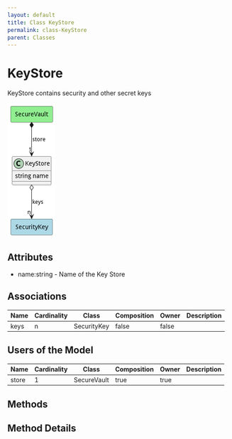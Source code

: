 ```yaml
---
layout: default
title: Class KeyStore
permalink: class-KeyStore
parent: Classes
---
```


# KeyStore

KeyStore contains security and other secret keys

![Logical Diagram](./logical.png)

## Attributes

* name:string - Name of the Key Store


## Associations

| Name | Cardinality | Class | Composition | Owner | Description |
| --- | --- | --- | --- | --- | --- |
| keys | n | SecurityKey | false | false |  |



## Users of the Model

| Name | Cardinality | Class | Composition | Owner | Description |
| --- | --- | --- | --- | --- | --- |
| store | 1 | SecureVault | true | true |  |





## Methods


<h2>Method Details</h2>
    

